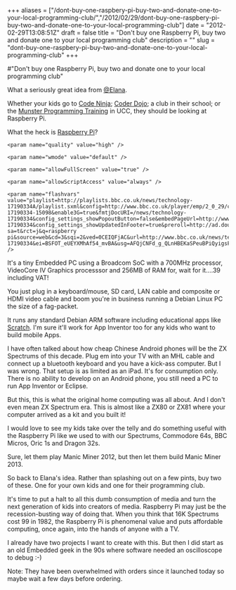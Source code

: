 +++
aliases = ["/dont-buy-one-raspbery-pi-buy-two-and-donate-one-to-your-local-programming-club/","/2012/02/29/dont-buy-one-raspbery-pi-buy-two-and-donate-one-to-your-local-programming-club"]
date = "2012-02-29T13:08:51Z"
draft = false
title = "Don't buy one Raspberry Pi, buy two and donate one to your local programming club"
description = ""
slug = "dont-buy-one-raspbery-pi-buy-two-and-donate-one-to-your-local-programming-club"
+++

#"Don't buy one Raspberry Pi, buy two and donate one to your local programming club"

What a seriously great idea from <a href="https://twitter.com/#!/elana/statuses/174828991495143425">@Elana</a>.

Whether your kids go to <a href="http://codeninja.ie/">Code Ninja</a>; <a href="http://coderdojo.com/">Coder Dojo</a>; a club in their school; or the <a href="http://multimedia.ucc.ie/Public/training/">Munster Programming Training</a> in UCC, they should be looking at Raspberry Pi.

What the heck is <a href="http://www.raspberrypi.org/">Raspberry Pi</a>?

<object width="512" height="400" type="application/x-shockwave-flash" data="http://www.bbc.co.uk/emp/external/player.swf" >
 
	<param name="quality" value="high" />
 
	<param name="wmode" value="default" />
 
	<param name="allowFullScreen" value="true" />
 
	<param name="allowScriptAccess" value="always" />
 
	<param name="flashvars" value="playlist=http://playlists.bbc.co.uk/news/technology-17190334A/playlist.sxml&config=http://www.bbc.co.uk/player/emp/2_0_29/config/default.xml&holdingImage=http://news.bbcimg.co.uk/media/images/58759000/jpg/_58759696_pi2.jpg&config_settings_autoPlay=true&domId=emp-17190334-15098&enable3G=true&fmtjDocURI=/news/technology-17190334&config_settings_showPopoutButton=false&embedPageUrl=http://www.bbc.co.uk/news/technology-17190334&config_settings_showUpdatedInFooter=true&preroll=http://ad.doubleclick.net/pfadx/bbccom.live.site.news/news_technology_content;slot=preroll;sz=512x288;sectn=news;ctype=content;news=technology;referrer=nonbbc;domain=www.bbc.co.uk;referrer_domain=www.google.ie;rsi=J08781_10057;rsi=J08781_10269;rsi=J08781_10126;rsi=J08781_10152;rsi=J08781_10189;rsi=J08781_10259;rsi=J08781_10335;rsi=J08781_10396;rsi=J08781_10397;rsi=J08781_10496;headline=raspberrypicomputerinaction;asset_type=media_asset;story_id=17190334;keyword=;tile=1&config_plugin_fmtjLiveStats_pageType=eav1&uxHighlightColour=0xff0000&companion2Type=adi&companions=slot:companion|size:300x60|type:adi|domId:bbccom_companion_17190334;slot:mpu|size:300x250|type:adi|domId:bbccom_mpu;&config_plugin_fmtjLiveStats_edition=International&companion1Id=bbccom_companion_17190334&companion2Id=bbccom_mpu&companion1Size=300x60&embedReferer=http://www.google.ie/url?sa=t&rct=j&q=raspberry pi&source=web&cd=3&sqi=2&ved=0CEIQFjAC&url=http://www.bbc.co.uk/news/technology-17190334&ei=BSFOT_eUEYXMhAf54_mvBA&usg=AFQjCNFd_g_QLnHBEKaSPeuBPiQyigsFPA&cad=rja&companion2Size=300x250&config_settings_showShareButton=true&companion1Type=adi&config_plugin_fmtjLiveStats_pageType=eav6&config_settings_autoPlay=false&config_settings_showFooter=true&config_settings_showPopoutButton=false&config_settings_showPopoutCta=false&config_settings_addReferrerToPlaylistRequest=true" />
 
</object>

It's a tiny Embedded PC using a Broadcom SoC with a 700MHz processor, VideoCore IV Graphics processsor and 256MB of RAM for, wait for it....39 including VAT!

You just plug in a keyboard/mouse, SD card, LAN cable and composite or HDMI video cable and boom you're in business running a Debian Linux PC the size of a fag-packet.

It runs any standard Debian ARM software including educational apps like <a href="http://scratch.mit.edu/">Scratch</a>. I'm sure it'll work for App Inventor too for any kids who want to build mobile Apps.

I have often talked about how cheap Chinese Android phones will be the ZX Spectrums of this decade. Plug em into your TV with an MHL cable and connect up a bluetooth keyboard and you have a kick-ass computer. But I was wrong. That setup is as limited as an iPad. It's for consumption only. There is no ability to develop on an Android phone, you still need a PC to run App Inventor or Eclipse.

But this, this is what the original home computing was all about. And I don't even mean ZX Spectrum era. This is almost like a ZX80 or ZX81 where your computer arrived as a kit and you built it!

I would love to see my kids take over the telly and do something useful with the Raspberry Pi like we used to with our Spectrums, Commodore 64s, BBC Micros, Oric 1s and Dragon 32s.

Sure, let them play Manic Miner 2012, but then let them build Manic Miner 2013.

So back to Elana's idea. Rather than splashing out on a few pints, buy two of these. One for your own kids and one for their programming club.

It's time to put a halt to all this dumb consumption of media and turn the next generation of kids into creators of media. Raspberry Pi may just be the recession-busting way of doing that. When you think that 16K Spectrums cost 99 in 1982, the Raspberry Pi is phenomenal value and puts affordable computing, once again, into the hands of anyone with a TV.

I already have two projects I want to create with this. But then I did start as an old Embedded geek in the 90s where software needed an oscilloscope to debug :-)

Note: They have been overwhelmed with orders since it launched today so maybe wait a few days before ordering.